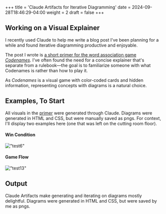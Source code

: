 +++
title = 'Claude Artifacts for Iterative Diagramming'
date = 2024-09-28T18:46:29-04:00
weight = 2
draft = false
+++

## Working on a Visual Explainer

I recently used Claude to help me write a blog post I've been planning for a while and found iterative diagramming productive and enjoyable.

The post I wrote is [a short primer for the word association game *Codenames*](../codenames-primer/). I've often found the need for a concise explainer that's separate from a rulebook—the goal is to familiarize someone with what Codenames is rather than how to play it.

As *Codenames* is a visual game with color-coded cards and hidden information, representing concepts with diagrams is a natural choice. 

## Examples, To Start

All visuals in the [primer](../codenames-primer/) were generated through Claude. Diagrams were generated in HTML and CSS, but were manually saved as pngs.  For context, I'll display two examples here (one that was left on the cutting room floor).

#### Win Condition
!["test6"](/img/example27.png)

#### Game Flow
!["test13"](/img/example13.png)






## Output

Claude Artifacts make generating and iterating on diagrams mostly delightful. Diagrams were generated in HTML and CSS, but were saved by me as pngs. 


